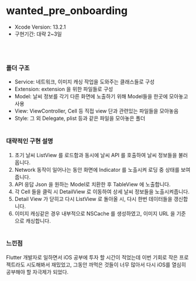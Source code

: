 # wanted_pre_onboarding

- Xcode Version: 13.2.1
- 구현기간: 대략 2~3일

<br><br>
### 폴더 구조
- Service: 네트워크, 이미지 캐싱 작업을 도와주는 클래스들로 구성
- Extension: extension 을 위한 파일들로 구성
- Model: 날씨 정보를 각기 다른 화면에 노출하기 위해 Model들을 한곳에 모아놓고 사용
- View: ViewController, Cell 등 직접 view 단과 관련있는 파일들을 모아놓음
- Style: 그 외 Delegate, plist 등과 같은 파일을 모아놓은 폴더
<br><br>


### 대략적인 구현 설명
1. 초기 날씨 ListView 를 로드함과 동시에 날씨 API 를 호출하여 날씨 정보들을 불러옵니다.
2. Network 동작이 일어나는 동안 화면에 Indicator 를 노출시켜 로딩 중 상태를 보여줍니다.
3. API 응답 Json 을 원하는 Model로 치환한 후 TableView 에 노출합니다.
4. 각 Cell 들을 클릭 시 DetailView 로 이동하여 상세 날씨 정보들을 노출시켜줍니다.
5. Detail View 가 닫히고 다시 ListView 로 돌아올 시, 다시 한번 데이터들을 갱신합니다.
6. 이미지 캐싱같은 경우 내부적으로 NSCache 를 생성하였고, 이미지 URL 을 기준으로 캐싱합니다.
<br><br>

### 느낀점
Flutter 개발자로 일하면서 iOS 공부에 투자 할 시간이 적었는데 이번 기회로 작은 프로젝트라도 시도해봐서 재밌었고, 그동안 까먹은 것들이 너무 많아서 다시 iOS를 열심히 공부해야 할 자극제가 되었다.